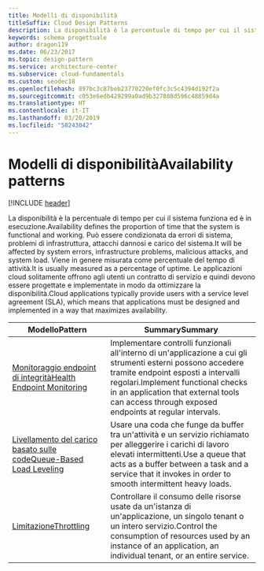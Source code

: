 ```yaml
---
title: Modelli di disponibilità
titleSuffix: Cloud Design Patterns
description: La disponibilità è la percentuale di tempo per cui il sistema funziona ed è in esecuzione. Può essere condizionata da errori di sistema, problemi di infrastruttura, attacchi dannosi e carico del sistema. Viene in genere misurata come percentuale del tempo di attività. Le applicazioni cloud solitamente offrono agli utenti un contratto di servizio e quindi devono essere progettate e implementate in modo da ottimizzare la disponibilità.
keywords: schema progettuale
author: dragon119
ms.date: 06/23/2017
ms.topic: design-pattern
ms.service: architecture-center
ms.subservice: cloud-fundamentals
ms.custom: seodec18
ms.openlocfilehash: 897bc3c87beb23770220ef0fc3c5c4394d192f2a
ms.sourcegitcommit: c053e6edb429299a0ad9b327888d596c48859d4a
ms.translationtype: HT
ms.contentlocale: it-IT
ms.lasthandoff: 03/20/2019
ms.locfileid: "58243042"
---
```

# <a name="availability-patterns"></a><span data-ttu-id="0ab81-107">Modelli di disponibilità</span><span class="sxs-lookup"><span data-stu-id="0ab81-107">Availability patterns</span></span>

[!INCLUDE [header](../../_includes/header.md)]

<span data-ttu-id="0ab81-108">La disponibilità è la percentuale di tempo per cui il sistema funziona ed è in esecuzione.</span><span class="sxs-lookup"><span data-stu-id="0ab81-108">Availability defines the proportion of time that the system is functional and working.</span></span> <span data-ttu-id="0ab81-109">Può essere condizionata da errori di sistema, problemi di infrastruttura, attacchi dannosi e carico del sistema.</span><span class="sxs-lookup"><span data-stu-id="0ab81-109">It will be affected by system errors, infrastructure problems, malicious attacks, and system load.</span></span> <span data-ttu-id="0ab81-110">Viene in genere misurata come percentuale del tempo di attività.</span><span class="sxs-lookup"><span data-stu-id="0ab81-110">It is usually measured as a percentage of uptime.</span></span> <span data-ttu-id="0ab81-111">Le applicazioni cloud solitamente offrono agli utenti un contratto di servizio e quindi devono essere progettate e implementate in modo da ottimizzare la disponibilità.</span><span class="sxs-lookup"><span data-stu-id="0ab81-111">Cloud applications typically provide users with a service level agreement (SLA), which means that applications must be designed and implemented in a way that maximizes availability.</span></span>

|                            <span data-ttu-id="0ab81-112">Modello</span><span class="sxs-lookup"><span data-stu-id="0ab81-112">Pattern</span></span>                             |                                                           <span data-ttu-id="0ab81-113">Summary</span><span class="sxs-lookup"><span data-stu-id="0ab81-113">Summary</span></span>                                                            |
|----------------------------------------------------------------|------------------------------------------------------------------------------------------------------------------------------|
| [<span data-ttu-id="0ab81-114">Monitoraggio endpoint di integrità</span><span class="sxs-lookup"><span data-stu-id="0ab81-114">Health Endpoint Monitoring</span></span>](../health-endpoint-monitoring.md) | <span data-ttu-id="0ab81-115">Implementare controlli funzionali all'interno di un'applicazione a cui gli strumenti esterni possono accedere tramite endpoint esposti a intervalli regolari.</span><span class="sxs-lookup"><span data-stu-id="0ab81-115">Implement functional checks in an application that external tools can access through exposed endpoints at regular intervals.</span></span> |
|  [<span data-ttu-id="0ab81-116">Livellamento del carico basato sulle code</span><span class="sxs-lookup"><span data-stu-id="0ab81-116">Queue-Based Load Leveling</span></span>](../queue-based-load-leveling.md)  | <span data-ttu-id="0ab81-117">Usare una coda che funge da buffer tra un'attività e un servizio richiamato per alleggerire i carichi di lavoro elevati intermittenti.</span><span class="sxs-lookup"><span data-stu-id="0ab81-117">Use a queue that acts as a buffer between a task and a service that it invokes in order to smooth intermittent heavy loads.</span></span>  |
|                 [<span data-ttu-id="0ab81-118">Limitazione</span><span class="sxs-lookup"><span data-stu-id="0ab81-118">Throttling</span></span>](../throttling.md)                 |   <span data-ttu-id="0ab81-119">Controllare il consumo delle risorse usate da un'istanza di un'applicazione, un singolo tenant o un intero servizio.</span><span class="sxs-lookup"><span data-stu-id="0ab81-119">Control the consumption of resources used by an instance of an application, an individual tenant, or an entire service.</span></span>    |
